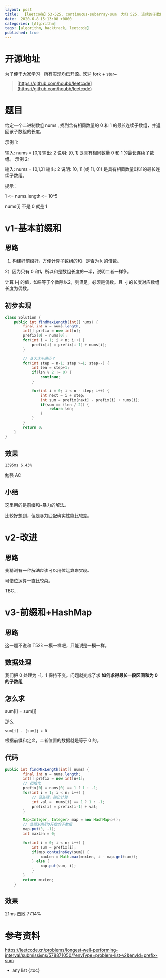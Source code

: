```yaml
---
layout: post
title:  【leetcode】53-525. continuous-subarray-sum  力扣 525. 连续的子数组和 同余定理  前缀和+HashMap
date:  2020-6-8 15:13:08 +0800
categories: [Algorithm]
tags: [algorithm, backtrack, leetcode]
published: true
---
```


# 开源地址

为了便于大家学习，所有实现均已开源。欢迎 fork + star~

> [https://github.com/houbb/leetcode](https://github.com/houbb/leetcode)

# 题目

给定一个二进制数组 nums , 找到含有相同数量的 0 和 1 的最长连续子数组，并返回该子数组的长度。

示例 1:

输入: nums = [0,1]
输出: 2
说明: [0, 1] 是具有相同数量 0 和 1 的最长连续子数组。
示例 2:

输入: nums = [0,1,0]
输出: 2
说明: [0, 1] (或 [1, 0]) 是具有相同数量0和1的最长连续子数组。
 

提示：

1 <= nums.length <= 10^5

nums[i] 不是 0 就是 1

# v1-基本前缀和

## 思路

1) 构建好前缀好，方便计算子数组的和，是否为 k 的倍数。

2）因为只有 0 和1，所以和是数组长度的一半，说明二者一样多。

计算 i-j 的值，如果等于个数除以2，则满足。必须是偶数。且 i-j 的长度对应数组长度为偶数。

## 初步实现

```java
class Solution {
    public int findMaxLength(int[] nums) {
        final int n = nums.length;
        int[] prefix = new int[n];
        prefix[0] = nums[0];
        for(int i = 1; i < n; i++) {
            prefix[i] = prefix[i-1] + nums[i];
        }

        // 从大大小遍历？
        for(int step = n-1; step >=1; step--) {
            int len = step+1;
            if(len % 2 != 0) {
                continue;
            }

            for(int i = 0; i < n - step; i++) {
                int next = i + step;
                int sum = prefix[next] - prefix[i] + nums[i];
                if(sum == (len / 2)) {
                    return len;
                }
            }
        }
        return 0;
    }
}
```


## 效果

```
1395ms 6.43%
```

勉强 AC

## 小结

这里用的是前缀和+暴力的解法。

比较好想到，但是暴力匹配确实性能比较差。

# v2-改进

## 思路

我猜测有一种解法应该可以用位运算来实现。

可惜位运算一直比较菜。

TBC...

# v3-前缀和+HashMap

## 思路

这一题不说和 T523 一模一样吧，只能说是一模一样。

## 数据处理

我们把 0 处理为 -1，1 保持不变。问题就变成了求 **如何求得最长一段区间和为 0 的子数组**

## 怎么求

sum[i] = sum[j]

那么

```
sum[i] - [sum]j = 0
```

根据前缀和定义，二者位置的数据就是等于 0 的。

## 代码

```java
public int findMaxLength(int[] nums) {
        final int n = nums.length;
        int[] prefix = new int[n+1];
        // 初始化
        prefix[0] = nums[0] == 1 ? 1 : -1;
        for(int i = 1; i < n; i++) {
            // 预处理，简化计算
            int val =  nums[i] == 1 ? 1 : -1;
            prefix[i] = prefix[i-1] + val;
        }

        Map<Integer, Integer> map = new HashMap<>();
        // 处理从索引0开始的子数组
        map.put(0, -1);
        int maxLen = 0;

        for(int i = 0; i < n; i++) {
            int sum = prefix[i];
            if(map.containsKey(sum)) {
                maxLen = Math.max(maxLen, i - map.get(sum));
            } else {
                map.put(sum, i);
            }
        }
        return maxLen;
    }
```

## 效果

21ms 击败 77.14%

# 参考资料

https://leetcode.cn/problems/longest-well-performing-interval/submissions/578871050/?envType=problem-list-v2&envId=prefix-sum

* any list
{:toc}